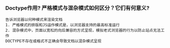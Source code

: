 ### Doctype作用? 严格模式与混杂模式如何区分？它们有何意义?
    告诉浏览器以何种模式来渲染文档 
    1. 严格模式的排版和JS运作模式是，以浏览器支持的最高标准运行
    2. 混杂模式中，页面以宽松的向后兼容的方式呈现，模拟老式浏览器的行为以防止站点无法工作
    DOCTYPE不存在或格式不正确会导致文档以混杂模式呈现
    